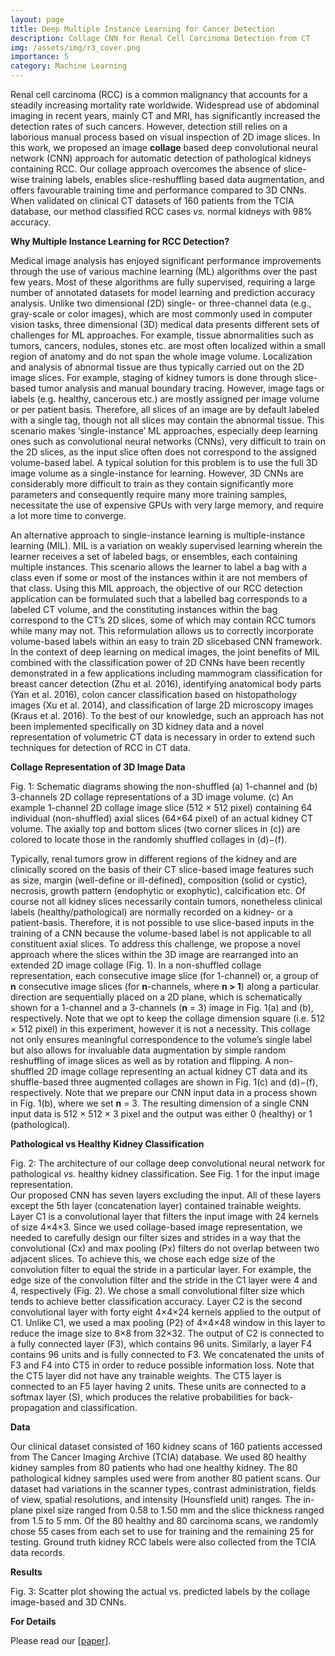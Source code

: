 ```yaml
---
layout: page
title: Deep Multiple Instance Learning for Cancer Detection
description: Collage CNN for Renal Cell Carcinoma Detection from CT
img: /assets/img/r3_cover.png
importance: 5
category: Machine Learning
---
```


Renal cell carcinoma (RCC) is a common malignancy that accounts for a steadily increasing mortality rate worldwide. Widespread use of abdominal imaging in recent years, mainly CT and MRI, has significantly increased the detection rates of such cancers. However, detection still relies on a laborious manual process based on visual inspection of 2D image slices. In this work, we proposed an image <b>collage</b> based deep convolutional neural network (CNN) approach for automatic detection of pathological kidneys containing RCC. Our collage approach overcomes the absence of slice-wise training labels, enables slice-reshuffling based data augmentation, and offers favourable training time and performance compared to 3D CNNs. When validated on clinical CT datasets of 160 patients from the TCIA database, our method classified RCC cases <i>vs.</i> normal kidneys with 98% accuracy.

<strong>Why Multiple Instance Learning for RCC Detection?</strong>

Medical image analysis has enjoyed significant performance improvements through the use of various machine learning (ML) algorithms over the past few
years. Most of these algorithms are fully supervised, requiring a large number of annotated datasets for model learning and prediction accuracy analysis. Unlike two dimensional (2D) single- or three-channel data (e.g., gray-scale or color images), which are most commonly used in computer vision tasks, three dimensional (3D) medical data presents different sets of challenges for ML approaches. For example, tissue abnormalities such as tumors, cancers, nodules, stones etc. are most often localized within a small region of anatomy and do not span the whole image volume. Localization and analysis of abnormal tissue are thus typically carried out on the 2D image slices. For example, staging of kidney tumors is done through slice-based tumor analysis and manual boundary tracing. However, image tags or labels (e.g. healthy, cancerous etc.) are mostly assigned per image volume or per patient basis. Therefore, all slices of an image are by default labeled with a single tag, though not all slices may contain the abnormal tissue. This scenario makes ‘single-instance’ ML approaches, especially deep learning ones such as convolutional neural networks (CNNs), very difficult to train on the 2D slices, as the input slice often does not correspond to the assigned volume-based label. A typical solution for this problem is to use the full 3D image volume as a single-instance for learning. However, 3D CNNs are considerably more difficult to train as they contain significantly more parameters and consequently require many more training samples, necessitate the use of expensive GPUs with very large memory, and require a lot more time to converge.

An alternative approach to single-instance learning is multiple-instance learning (MIL). MIL is a variation on weakly supervised learning wherein the
learner receives a set of labeled bags, or ensembles, each containing multiple instances. This scenario allows the learner to label a bag with a class even if some or most of the instances within it are not members of that class. Using this MIL approach, the objective of our RCC detection application can be formulated such that a labelled bag corresponds to a labeled CT volume, and the constituting instances within the bag correspond to the CT’s 2D slices, some of which may contain RCC tumors while many may not. This reformulation allows us to correctly incorporate volume-based labels within an easy to train 2D slicebased CNN framework. In the context of deep learning on medical images, the joint benefits of MIL combined with the classification power of 2D CNNs have
been recently demonstrated in a few applications including mammogram classification for breast cancer detection (Zhu et al. 2016), identifying anatomical body parts (Yan et al. 2016), colon cancer classification based on histopathology images (Xu et al. 2014), and classification of large 2D microscopy images (Kraus et al. 2016). To the best of our knowledge, such an approach has not been implemented specifically on 3D kidney data and a novel representation of volumetric CT data is necessary in order to extend such techniques for detection of RCC in CT data.



<strong>Collage Representation of 3D Image Data</strong>

<div class="row">
    <div class="col-sm mt-3 mt-md-0">
        <img class="img-fluid rounded z-depth-1" src="{{ '/assets/img/r3_fig1.png' | relative_url }}" alt="" title="example image"/>
    </div>
</div>
<div class="caption">
    Fig. 1: Schematic diagrams showing the non-shuffled (a) 1-channel and (b) 3-channels 2D collage representations of a 3D image volume. (c) An example 1-channel 2D collage image slice (512 × 512 pixel) containing 64 individual (non-shuffled) axial slices (64×64 pixel) of an actual kidney CT volume. The axially top and bottom slices (two corner slices in (c)) are colored to locate those in the randomly shuffled collages in (d)−(f).
</div>

Typically, renal tumors grow in different regions of the kidney and are clinically scored on the basis of their CT slice-based image features such as size, margin (well-define or ill-defined), composition (solid or cystic), necrosis, growth pattern (endophytic or exophytic), calcification etc. Of course not all kidney slices necessarily contain tumors, nonetheless clinical labels (healthy/pathological) are normally recorded on a kidney- or a patient-basis. Therefore, it is not possible to use slice-based inputs in the training of a CNN because the volume-based label is not applicable to all constituent axial slices. To address this challenge, we propose a novel approach where the slices within the 3D image are rearranged into an extended 2D image collage (Fig. 1). In a non-shuffled collage representation, each consecutive image slice (for 1-channel) or, a group of <b>n</b> consecutive image slices
(for <b>n</b>-channels, where <b>n > 1</b>) along a particular direction are sequentially placed on a 2D plane, which is schematically shown for a 1-channel and a 3-channels (<b>n</b> = 3) image in Fig. 1(a) and (b), respectively. Note that we opt to keep the collage dimension square (i.e. 512 × 512 pixel) in this experiment, however it is not a necessity. This collage not only ensures meaningful correspondence to the volume’s single label but also allows for invaluable data augmentation by simple random reshuffling of image slices as well as by rotation and flipping. A non-shuffled 2D image collage representing an actual kidney CT data and its shuffle-based three augmented collages are shown in Fig. 1(c) and (d)−(f), respectively. Note that we prepare our CNN input data in a process shown in Fig. 1(b), where we set <b>n</b> = 3. The resulting dimension of a single CNN input data is 512 × 512 × 3 pixel and the output was either 0 (healthy) or 1 (pathological).


<strong>Pathological vs Healthy Kidney Classification</strong>

<div class="row">
    <div class="col-sm mt-3 mt-md-0">
        <img class="img-fluid rounded z-depth-1" src="{{ '/assets/img/r3_fig2.png' | relative_url }}" alt="" title="example image"/>
    </div>
</div>
<div class="caption">
    Fig. 2: The architecture of our collage deep convolutional neural network for pathological <i>vs.</i> healthy kidney classification. See Fig. 1 for the input image representation.
</div>
Our proposed CNN has seven layers excluding the input. All of these layers except the 5th layer (concatenation layer) contained trainable weights. Layer C1 is a convolutional layer that filters the input image with 24 kernels of size 4×4×3. Since we used collage-based image representation, we needed to
carefully design our filter sizes and strides in a way that the convolutional (Cx) and max pooling (Px) filters do not overlap between two adjacent slices. To achieve this, we chose each edge size of the convolution filter to equal the stride in a particular layer. For example, the edge size of the convolution filter and the stride in the C1 layer were 4 and 4, respectively (Fig. 2). We chose a small convolutional filter size which tends to achieve better classification accuracy. Layer C2 is the second convolutional layer with forty eight 4×4×24 kernels applied to the output of C1. Unlike C1, we used a max pooling (P2) of 4×4×48 window in this layer to reduce the image size to 8×8 from 32×32. The output of C2 is connected to a fully connected layer (F3), which contains 96 units. Similarly, a layer F4 contains 96 units and is fully connected to F3. We concatenated the units of F3 and F4 into CT5 in order to reduce possible information loss. Note that the CT5 layer did not have any trainable weights. The CT5 layer is connected to an F5 layer having 2 units. These units are connected to a softmax layer (S), which produces the relative probabilities for back-propagation and classification.

<strong>Data</strong>

Our clinical dataset consisted of 160 kidney scans of 160 patients accessed from The Cancer Imaging Archive (TCIA) database. We used 80 healthy kidney
samples from 80 patients who had one healthy kidney. The 80 pathological kidney samples used were from another 80 patient scans. Our dataset had variations in the scanner types, contrast administration, fields of view, spatial resolutions, and intensity (Hounsfield unit) ranges. The in-plane pixel size ranged from 0.58 to 1.50 mm and the slice thickness ranged from 1.5 to 5 mm. Of the 80 healthy and 80 carcinoma scans, we randomly chose 55 cases from each set to use for training and the remaining 25 for testing. Ground truth kidney RCC labels were also collected from the TCIA data records.


<strong>Results</strong>

<div class="row">
    <div class="col-sm mt-3 mt-md-0">
        <img class="img-fluid rounded z-depth-1" src="{{ '/assets/img/r3_fig3.png' | relative_url }}" alt="" title="example image"/>
    </div>
</div>
<div class="caption">
    Fig. 3: Scatter plot showing the actual vs. predicted labels by the collage image-based and 3D CNNs.
</div>

<strong>For Details</strong>

Please read our [[paper](https://link.springer.com/chapter/10.1007/978-3-319-67389-9_27)].
